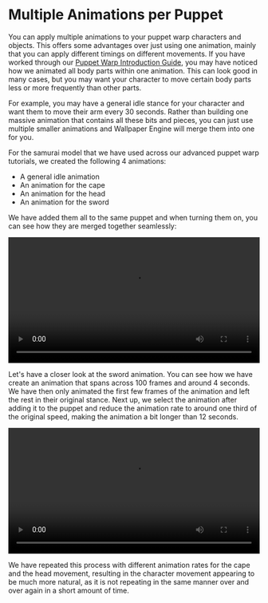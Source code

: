 # Multiple Animations per Puppet

You can apply multiple animations to your puppet warp characters and objects. This offers some advantages over just using one animation, mainly that you can apply different timings on different movements. If you have worked through our [Puppet Warp Introduction Guide](/wallpaper-engine-docs/scene/puppet-warp/introduction), you may have noticed how we animated all body parts within one animation. This can look good in many cases, but you may want your character to move certain body parts less or more frequently than other parts.

For example, you may have a general idle stance for your character and want them to move their arm every 30 seconds. Rather than building one massive animation that contains all these bits and pieces, you can just use multiple smaller animations and Wallpaper Engine will merge them into one for you.

For the samurai model that we have used across our advanced puppet warp tutorials, we created the following 4 animations:

* A general idle animation
* An animation for the cape
* An animation for the head
* An animation for the sword

We have added them all to the same puppet and when turning them on, you can see how they are merged together seamlessly:

<video width="100%" controls>
  <source src="/videos/puppet_warp_multiple_animations.mp4" type="video/mp4">
  Your browser does not support the video tag.
</video>

Let's have a closer look at the sword animation. You can see how we have create an animation that spans across 100 frames and around 4 seconds. We have then only animated the first few frames of the animation and left the rest in their original stance. Next up, we select the animation after adding it to the puppet and reduce the animation rate to around one third of the original speed, making the animation a bit longer than 12 seconds.

<video width="100%" controls>
  <source src="/videos/puppet_warp_multiple_animations_sword.mp4" type="video/mp4">
  Your browser does not support the video tag.
</video>

We have repeated this process with different animation rates for the cape and the head movement, resulting in the character movement appearing to be much more natural, as it is not repeating in the same manner over and over again in a short amount of time.